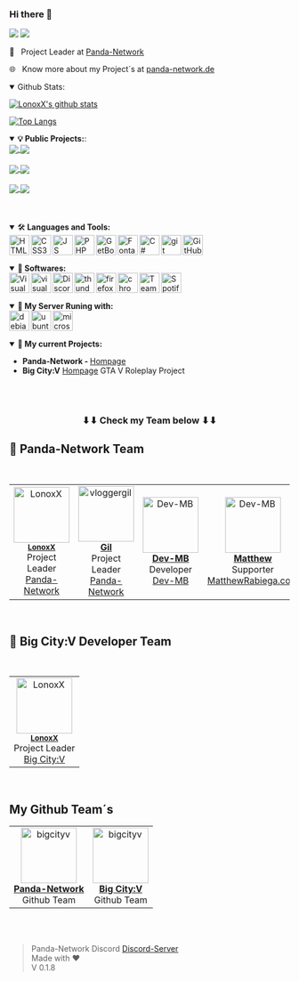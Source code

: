 ### Hi there 👋

[![](https://komarev.com/ghpvc/?username=LonoxX&color=0d1627)](https://pnnet.dev/github)
![](https://hit.yhype.me/github/profile?user_id=35597628)

💼&nbsp;&nbsp;&nbsp;Project Leader at <a href="https://panda-network.de">Panda-Network</a>

🌐&nbsp;&nbsp;&nbsp;Know more about my Project´s at <a href="https://panda-network.de" target="_blank">panda-network.de</a>
<br>

<details open>
<summary>Github Stats:</b></summary>

[![LonoxX's github stats](https://github-readme-stats.vercel.app/api?username=LonoxX&theme=dark&show_icons=true)](https://github.com/LonoxX)

[![Top Langs](https://github-readme-stats.vercel.app/api/top-langs/?username=LonoxX&layout=compact&theme=dark&show_icons=true)](https://github.com/LonoxX)

</details>

<details open>
<summary><b>💡 Public Projects:</b>: </summary>

<a href="https://github.com/PNPanda-Network/Coming-Soon-Template">
  <img align="center" src="https://github-readme-stats.vercel.app/api/pin/?username=PNPanda-Network&repo=Coming-Soon-Template&theme=dark&show_icons=true" />

</a>

<a href="https://github.com/PNPanda-Network/Shoutcast-Proxy">
  <img align="center" src="https://github-readme-stats.vercel.app/api/pin/?username=PNPanda-Network&repo=Shoutcast-Proxy&theme=dark&show_icons=true" />
</a>
<br><br>
<a href="https://github.com/LonoxX/MOTD">
  <img align="center" src="https://github-readme-stats.vercel.app/api/pin/?username=LonoxX&repo=Customize-MOTD&theme=dark&show_icons=true" />
</a>

<a href="https://github.com/LonoxX/Database-Backup-Script">
  <img align="center" src="https://github-readme-stats.vercel.app/api/pin/?username=LonoxX&repo=Database-Backup-Script&theme=dark&show_icons=true" />
</a>
<br><br>
<a href="https://github.com/LonoxX/Ordnerliebe">
  <img align="center" src="https://github-readme-stats.vercel.app/api/pin/?username=LonoxX&repo=Ordnerliebe&theme=dark&show_icons=true" />
</a>

<a href="https://github.com/LonoxX/htaccess-test">
  <img align="center" src="https://github-readme-stats.vercel.app/api/pin/?username=LonoxX&repo=htaccess-test&theme=dark&show_icons=true" />
</a>

</details>
<br /><br /><br />

<details open>
<summary>🛠️<b> Languages and Tools:</b> </summary>
<a href="https://www.w3schools.com/html/" target="_blank"><img align="left" alt="HTML5" width="36px" src="https://cdn.panda-network.de/img/logos/HTML5.png" /></a>
<a href="https://www.w3schools.com/css/" target="_blank"><img align="left" alt="CSS3" width="36px" src="https://cdn.panda-network.de/img/logos/CSS3.png" /></a>
<a href="https://www.w3schools.com/js/" target="_blank"><img align="left" alt="JS" width="36px" src="https://cdn.panda-network.de/img/logos/JS.png" /></a>
<a href="https://www.w3schools.com/php/" target="_blank"><img align="left" alt="PHP" width="36px" src="https://cdn.panda-network.de/img/logos/PHP.png" /></a>
  <a href="https://getbootstrap.com" target="_blank"> <img align="left" alt="GetBootstrap" width="36px" src="https://cdn.mbdev.cc/cdn/github/getbootstrap.png"/></a>
  <a href="https://fontawesome.com" target="_blank"> <img align="left" alt="Fontawesome" width="36px" src="https://cdn.mbdev.cc/cdn/github/fontawesome.png"/></a>
<a href="https://docs.microsoft.com/de-de/dotnet/csharp/tour-of-csharp/" target="_blank"><img align="left" alt="C#" width="36px" src="https://cdn.panda-network.de/img/logos/CSHARP.png" /></a>
<a href="https://git-scm.com/" target="_blank"> <img align="left" alt="git" width="36px" src="https://cdn.panda-network.de/img/logos/git.png"/></a>
<a href="https://github.com/LonoxX/" target="_blank"> <img align="left" alt="GitHub" width="36px" src="https://cdn.panda-network.de/img/logos/github.png"/></a>
</details>
<br /><br /><br />

<details open>
<summary>💾<b> Softwares:</b> </summary>
<a href="https://code.visualstudio.com/" target="_blank"> <img align="left" alt="Visual Studio Code" width="36px" src="https://cdn.panda-network.de/img/logos/vscode.png"/></a>
<a href="https://visualstudio.microsoft.com/de/" target="_blank"> <img align="left" alt="visualstudio" width="36px" src="https://cdn.panda-network.de/img/logos/vs.png"/></a>
<a href="https://discord.com/" target="_blank"> <img align="left" alt="Discord" width="36px" src="https://cdn.panda-network.de/img/logos/discord.png"/></a>
<a href="https://www.thunderbird.net" target="_blank"> <img align="left" alt="thunderbird" width="36px" src="https://cdn.panda-network.de/img/logos/thunderbird.png"/></a>
<a href="https://www.mozilla.org/" target="_blank"> <img align="left" alt="firefox" width="36px" src="https://cdn.panda-network.de/img/logos/firefox.png"/></a>
<a href="https://www.google.com/intl/de_de/chrome/" target="_blank"> <img align="left" alt="chrome" width="36px" src="https://cdn.panda-network.de/img/logos/chrome.png"/></a>
<a href="https://www.teamspeak.com/" target="_blank"> <img align="left" alt="TeamSpeak" width="36px" src="https://cdn.panda-network.de/img/logos/teamspeak.png"/></a>
<a href="https://www.spotify.com/" target="_blank"> <img align="left" alt="Spotify" width="36px" src="https://cdn.panda-network.de/img/logos/spotify.png"/></a>
</details>
<br /><br /><br />

<details open>
<summary>🤖<b> My Server Runing with:</b> </summary>
<a href="https://www.debian.org/" target="_blank"><img align="left" alt="debian" width="36px" src="https://cdn.panda-network.de/img/logos/debian.png" /></a>
<a href="https://ubuntu.com/" target="_blank"><img align="left" alt="ubuntu" width="36px" src="https://cdn.panda-network.de/img/logos/ubuntu.png" /></a>
<a href="https://www.microsoft.com/" target="_blank"><img align="left" alt="microsoft" width="36px" src="https://cdn.panda-network.de/img/logos/microsoft.png" /></a>
</details>
<br /><br /><br />

<details open>
 <summary>👑<b> My current Projects:</b></summary>
  <ul>
    <li><b>Panda-Network - </b> <a href="https://panda-network.de/">Hompage</a></li> 
    <li><b>Big City:V</b> <a href="https://bigcityv.de/">Hompage</a> GTA V Roleplay Project</li>
 </ul>
</details>
<br>
<br>


<h3 align="center">
	⬇⬇ Check my Team below ⬇⬇
</h3>

## 🐼 Panda-Network Team

<table>
  <tr>
    <td align="center">
      <a href="https://github.com/LonoxX"><img src="https://avatars3.githubusercontent.com/u/35597628?v=4" width="100px;" alt="LonoxX"/></a><br />
        <sub><b><a href="https://github.com/LonoxX">LonoxX</b></a></sub><br />Project Leader<br /><a href="https://panda-network.de/">Panda-Network</a>
    </td>
    <td align="center">
      <a href="https://github.com/vloggergil"><img src="https://avatars3.githubusercontent.com/u/23207852?v=4" width="100px;" alt="vloggergil"/><br />
        <sub><b><a href="https://github.com/vloggergil">Gil</b></a></sub><br />Project Leader<br /><a href="https://panda-network.de/">Panda-Network</a>
    </td>
		<br>
    <td align="center">
      <a href="https://github.com/dev-mb"><img src="https://avatars3.githubusercontent.com/u/50833616?v=4" width="100px;" alt="Dev-MB"/><br />
        <sub><b><a href="https://github.com/dev-mb">Dev-MB</b></a></sub><br />Developer<br /><a href="https://dev-mb.dev/">Dev-MB</a>
    </td>
    <td align="center">
      <a href="https://github.com/matthewrabiega"><img src="https://avatars.githubusercontent.com/u/69539728?v=4" width="100px;" alt="Dev-MB"/><br />
        <sub><b><a href="https://github.com/matthewrabiega">Matthew</b></a></sub><br />Supporter<br /><a href="https://matthewrabiega.com">MatthewRabiega.com</a>
    </td>
    <td align="center">
      <a href="https://github.com/YourLifeRPG"><img src="https://avatars.githubusercontent.com/u/76496942?v=4" width="100px;" alt="Dev-MB"/><br />
        <sub><b><a href="https://github.com/YourLifeRPG">CHX31</b></a></sub><br />Supporter<br /><a href="https://panda-network.de/">Panda-Network</a>
    </td>
  </tr>
</table>
<br>

## 🍷 Big City:V Developer Team
<br>
<table>
  <tr>
    <td align="center">
      <a href="https://github.com/LonoxX"><img src="https://avatars3.githubusercontent.com/u/35597628?v=4" width="100px;" alt="LonoxX"/></a><br />
        <sub><b><a href="https://github.com/LonoxX">LonoxX</b></a></sub><br />Project Leader<br /><a href="https://bigcityv.de/">Big City:V</a>
    </td>
  </tr>
</table>
<br>

## My Github Team´s
<table>
  <tr>
    <td align="center">
      <a href="https://github.com/PNPanda-Network"><img src="https://avatars3.githubusercontent.com/u/65515415?v=4" width="100px;" alt="bigcityv"/><br />
        <sub><b><a href="https://github.com/PNPanda-Network">Panda-Network</b></a></sub>
        <br/>Github Team
    </td>
    <td align="center">
      <a href="https://github.com/bigcityv"><img src="https://avatars3.githubusercontent.com/u/87903695?v=4" width="100px;" alt="bigcityv"/><br />
        <sub><b><a href="https://github.com/bigcityv">Big City:V</b></a></sub>
        <br/>Github Team
    </td>
  </tr>
</table>

<br/>
<br/>

> Panda-Network Discord [Discord-Server](https://discord.gg/z8ScRvf) <br>
> Made with :heart: <br>
> V 0.1.8 <br>
